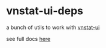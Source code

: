 # vnstat-ui-deps

a bunch of utils to work with [vnstat-ui](https://github.com/AliBasicCoder/vnstat-ui)

see full docs [here](https://github.com/AliBasicCoder/vnstat-ui-default-theme/blob/master/docs/modules/_index_.md)
